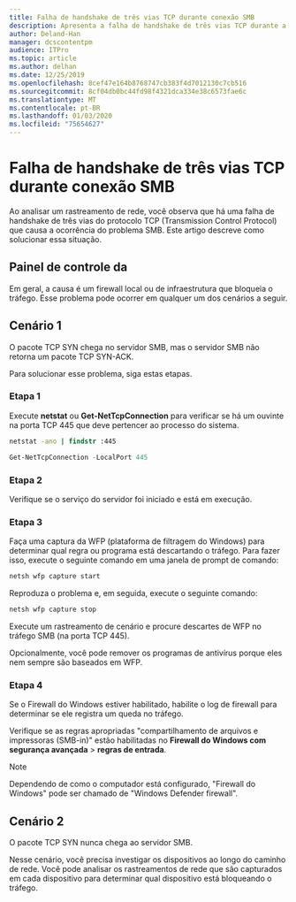 ```yaml
---
title: Falha de handshake de três vias TCP durante conexão SMB
description: Apresenta a falha de handshake de três vias TCP durante a conexão SMB.
author: Deland-Han
manager: dcscontentpm
audience: ITPro
ms.topic: article
ms.author: delhan
ms.date: 12/25/2019
ms.openlocfilehash: 8cef47e164b8768747cb383f4d7012130c7cb516
ms.sourcegitcommit: 8cf04db0bc44fd98f4321dca334e38c6573fae6c
ms.translationtype: MT
ms.contentlocale: pt-BR
ms.lasthandoff: 01/03/2020
ms.locfileid: "75654627"
---
```

# <a name="tcp-three-way-handshake-failure-during-smb-connection"></a>Falha de handshake de três vias TCP durante conexão SMB

Ao analisar um rastreamento de rede, você observa que há uma falha de handshake de três vias do protocolo TCP (Transmission Control Protocol) que causa a ocorrência do problema SMB. Este artigo descreve como solucionar essa situação.

## <a name="troubleshooting"></a>Painel de controle da

Em geral, a causa é um firewall local ou de infraestrutura que bloqueia o tráfego. Esse problema pode ocorrer em qualquer um dos cenários a seguir.

## <a name="scenario-1"></a>Cenário 1

O pacote TCP SYN chega no servidor SMB, mas o servidor SMB não retorna um pacote TCP SYN-ACK.

Para solucionar esse problema, siga estas etapas.

### <a name="step-1"></a>Etapa 1

Execute **netstat** ou **Get-NetTcpConnection** para verificar se há um ouvinte na porta TCP 445 que deve pertencer ao processo do sistema.

```cmd
netstat -ano | findstr :445
```

```PowerShell
Get-NetTcpConnection -LocalPort 445
```

### <a name="step-2"></a>Etapa 2

Verifique se o serviço do servidor foi iniciado e está em execução.

### <a name="step-3"></a>Etapa 3

Faça uma captura da WFP (plataforma de filtragem do Windows) para determinar qual regra ou programa está descartando o tráfego. Para fazer isso, execute o seguinte comando em uma janela de prompt de comando:

```cmd
netsh wfp capture start
```

Reproduza o problema e, em seguida, execute o seguinte comando:

```cmd
netsh wfp capture stop
```

Execute um rastreamento de cenário e procure descartes de WFP no tráfego SMB (na porta TCP 445).

Opcionalmente, você pode remover os programas de antivírus porque eles nem sempre são baseados em WFP.

### <a name="step-4"></a>Etapa 4

Se o Firewall do Windows estiver habilitado, habilite o log de firewall para determinar se ele registra um queda no tráfego.

Verifique se as regras apropriadas "compartilhamento de arquivos e impressoras (SMB-in)" estão habilitadas no **Firewall do Windows com segurança avançada** \> **regras de entrada**.

> [!NOTE]
> Dependendo de como o computador está configurado, "Firewall do Windows" pode ser chamado de "Windows Defender firewall".

## <a name="scenario-2"></a>Cenário 2

O pacote TCP SYN nunca chega ao servidor SMB.

Nesse cenário, você precisa investigar os dispositivos ao longo do caminho de rede. Você pode analisar os rastreamentos de rede que são capturados em cada dispositivo para determinar qual dispositivo está bloqueando o tráfego.
